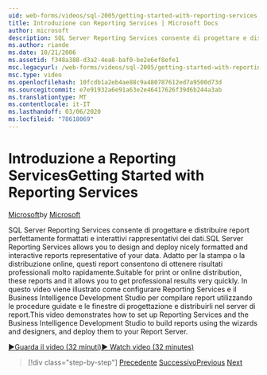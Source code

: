 ```yaml
---
uid: web-forms/videos/sql-2005/getting-started-with-reporting-services
title: Introduzione con Reporting Services | Microsoft Docs
author: microsoft
description: SQL Server Reporting Services consente di progettare e distribuire report perfettamente formattati e interattivi rappresentativi dei dati. Adatto per la stampa o il...
ms.author: riande
ms.date: 10/21/2006
ms.assetid: f348a388-d3a2-4ea8-baf0-be2e6ef8efe1
msc.legacyurl: /web-forms/videos/sql-2005/getting-started-with-reporting-services
msc.type: video
ms.openlocfilehash: 10fcdb1a2eb4ae88c9a480787612ed7a9500d73d
ms.sourcegitcommit: e7e91932a6e91a63e2e46417626f39d6b244a3ab
ms.translationtype: MT
ms.contentlocale: it-IT
ms.lasthandoff: 03/06/2020
ms.locfileid: "78618069"
---
```

# <a name="getting-started-with-reporting-services"></a><span data-ttu-id="7a65b-104">Introduzione a Reporting Services</span><span class="sxs-lookup"><span data-stu-id="7a65b-104">Getting Started with Reporting Services</span></span>

<span data-ttu-id="7a65b-105">[Microsoft](https://github.com/microsoft)</span><span class="sxs-lookup"><span data-stu-id="7a65b-105">by [Microsoft](https://github.com/microsoft)</span></span>

<span data-ttu-id="7a65b-106">SQL Server Reporting Services consente di progettare e distribuire report perfettamente formattati e interattivi rappresentativi dei dati.</span><span class="sxs-lookup"><span data-stu-id="7a65b-106">SQL Server Reporting Services allows you to design and deploy nicely formatted and interactive reports representative of your data.</span></span> <span data-ttu-id="7a65b-107">Adatto per la stampa o la distribuzione online, questi report consentono di ottenere risultati professionali molto rapidamente.</span><span class="sxs-lookup"><span data-stu-id="7a65b-107">Suitable for print or online distribution, these reports and it allows you to get professional results very quickly.</span></span> <span data-ttu-id="7a65b-108">In questo video viene illustrato come configurare Reporting Services e il Business Intelligence Development Studio per compilare report utilizzando le procedure guidate e le finestre di progettazione e distribuirli nel server di report.</span><span class="sxs-lookup"><span data-stu-id="7a65b-108">This video demonstrates how to set up Reporting Services and the Business Intelligence Development Studio to build reports using the wizards and designers, and deploy them to your Report Server.</span></span>

[<span data-ttu-id="7a65b-109">&#9654;Guarda il video (32 minuti)</span><span class="sxs-lookup"><span data-stu-id="7a65b-109">&#9654; Watch video (32 minutes)</span></span>](https://channel9.msdn.com/Blogs/ASP-NET-Site-Videos/getting-started-with-reporting-services)

> [!div class="step-by-step"]
> <span data-ttu-id="7a65b-110">[Precedente](using-sql-server-management-studio.md)
> [Successivo](building-and-customizing-reports-in-business-intelligence-development-studio.md)</span><span class="sxs-lookup"><span data-stu-id="7a65b-110">[Previous](using-sql-server-management-studio.md)
[Next](building-and-customizing-reports-in-business-intelligence-development-studio.md)</span></span>

